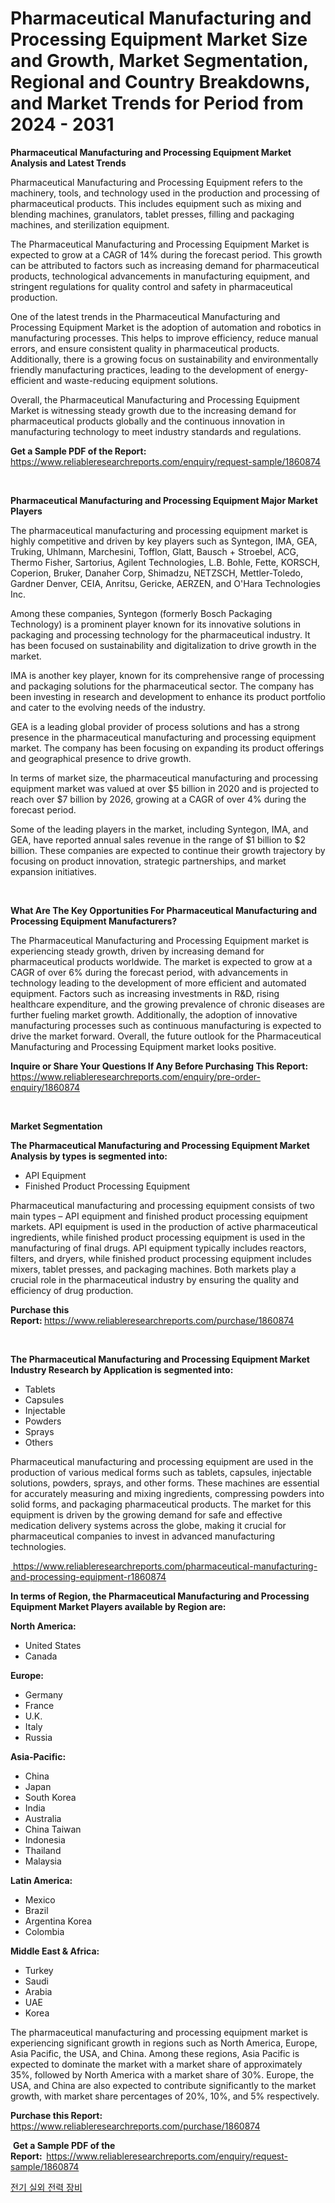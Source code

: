 <p><h1>Pharmaceutical Manufacturing and Processing Equipment Market Size and Growth, Market Segmentation, Regional and Country Breakdowns, and Market Trends for Period from 2024 -  2031</h1></p><p><strong>Pharmaceutical Manufacturing and Processing Equipment Market Analysis and Latest Trends</strong></p>
<p><p>Pharmaceutical Manufacturing and Processing Equipment refers to the machinery, tools, and technology used in the production and processing of pharmaceutical products. This includes equipment such as mixing and blending machines, granulators, tablet presses, filling and packaging machines, and sterilization equipment.</p><p>The Pharmaceutical Manufacturing and Processing Equipment Market is expected to grow at a CAGR of 14% during the forecast period. This growth can be attributed to factors such as increasing demand for pharmaceutical products, technological advancements in manufacturing equipment, and stringent regulations for quality control and safety in pharmaceutical production.</p><p>One of the latest trends in the Pharmaceutical Manufacturing and Processing Equipment Market is the adoption of automation and robotics in manufacturing processes. This helps to improve efficiency, reduce manual errors, and ensure consistent quality in pharmaceutical products. Additionally, there is a growing focus on sustainability and environmentally friendly manufacturing practices, leading to the development of energy-efficient and waste-reducing equipment solutions.</p><p>Overall, the Pharmaceutical Manufacturing and Processing Equipment Market is witnessing steady growth due to the increasing demand for pharmaceutical products globally and the continuous innovation in manufacturing technology to meet industry standards and regulations.</p></p>
<p><strong>Get a Sample PDF of the Report:&nbsp;</strong> <a href="https://www.reliableresearchreports.com/enquiry/request-sample/1860874">https://www.reliableresearchreports.com/enquiry/request-sample/1860874</a></p>
<p>&nbsp;</p>
<p><strong>Pharmaceutical Manufacturing and Processing Equipment Major Market Players</strong></p>
<p><p>The pharmaceutical manufacturing and processing equipment market is highly competitive and driven by key players such as Syntegon, IMA, GEA, Truking, Uhlmann, Marchesini, Tofflon, Glatt, Bausch + Stroebel, ACG, Thermo Fisher, Sartorius, Agilent Technologies, L.B. Bohle, Fette, KORSCH, Coperion, Bruker, Danaher Corp, Shimadzu, NETZSCH, Mettler-Toledo, Gardner Denver, CEIA, Anritsu, Gericke, AERZEN, and O'Hara Technologies Inc.</p><p>Among these companies, Syntegon (formerly Bosch Packaging Technology) is a prominent player known for its innovative solutions in packaging and processing technology for the pharmaceutical industry. It has been focused on sustainability and digitalization to drive growth in the market. </p><p>IMA is another key player, known for its comprehensive range of processing and packaging solutions for the pharmaceutical sector. The company has been investing in research and development to enhance its product portfolio and cater to the evolving needs of the industry.</p><p>GEA is a leading global provider of process solutions and has a strong presence in the pharmaceutical manufacturing and processing equipment market. The company has been focusing on expanding its product offerings and geographical presence to drive growth.</p><p>In terms of market size, the pharmaceutical manufacturing and processing equipment market was valued at over $5 billion in 2020 and is projected to reach over $7 billion by 2026, growing at a CAGR of over 4% during the forecast period. </p><p>Some of the leading players in the market, including Syntegon, IMA, and GEA, have reported annual sales revenue in the range of $1 billion to $2 billion. These companies are expected to continue their growth trajectory by focusing on product innovation, strategic partnerships, and market expansion initiatives.</p></p>
<p>&nbsp;</p>
<p><strong>What Are The Key Opportunities For Pharmaceutical Manufacturing and Processing Equipment Manufacturers?</strong></p>
<p><p>The Pharmaceutical Manufacturing and Processing Equipment market is experiencing steady growth, driven by increasing demand for pharmaceutical products worldwide. The market is expected to grow at a CAGR of over 6% during the forecast period, with advancements in technology leading to the development of more efficient and automated equipment. Factors such as increasing investments in R&D, rising healthcare expenditure, and the growing prevalence of chronic diseases are further fueling market growth. Additionally, the adoption of innovative manufacturing processes such as continuous manufacturing is expected to drive the market forward. Overall, the future outlook for the Pharmaceutical Manufacturing and Processing Equipment market looks positive.</p></p>
<p><strong>Inquire or Share Your Questions If Any Before Purchasing This Report:</strong> <a href="https://www.reliableresearchreports.com/enquiry/pre-order-enquiry/1860874">https://www.reliableresearchreports.com/enquiry/pre-order-enquiry/1860874</a></p>
<p>&nbsp;</p>
<p><strong>Market Segmentation</strong></p>
<p><strong>The Pharmaceutical Manufacturing and Processing Equipment Market Analysis by types is segmented into:</strong></p>
<p><ul><li>API Equipment</li><li>Finished Product Processing Equipment</li></ul></p>
<p><p>Pharmaceutical manufacturing and processing equipment consists of two main types – API equipment and finished product processing equipment markets. API equipment is used in the production of active pharmaceutical ingredients, while finished product processing equipment is used in the manufacturing of final drugs. API equipment typically includes reactors, filters, and dryers, while finished product processing equipment includes mixers, tablet presses, and packaging machines. Both markets play a crucial role in the pharmaceutical industry by ensuring the quality and efficiency of drug production.</p></p>
<p><strong>Purchase this Report:&nbsp;</strong><a href="https://www.reliableresearchreports.com/purchase/1860874">https://www.reliableresearchreports.com/purchase/1860874</a></p>
<p>&nbsp;</p>
<p><strong>The Pharmaceutical Manufacturing and Processing Equipment Market Industry Research by Application is segmented into:</strong></p>
<p><ul><li>Tablets</li><li>Capsules</li><li>Injectable</li><li>Powders</li><li>Sprays</li><li>Others</li></ul></p>
<p><p>Pharmaceutical manufacturing and processing equipment are used in the production of various medical forms such as tablets, capsules, injectable solutions, powders, sprays, and other forms. These machines are essential for accurately measuring and mixing ingredients, compressing powders into solid forms, and packaging pharmaceutical products. The market for this equipment is driven by the growing demand for safe and effective medication delivery systems across the globe, making it crucial for pharmaceutical companies to invest in advanced manufacturing technologies.</p></p>
<p><a href="https://www.reliableresearchreports.com/pharmaceutical-manufacturing-and-processing-equipment-r1860874">&nbsp;https://www.reliableresearchreports.com/pharmaceutical-manufacturing-and-processing-equipment-r1860874</a></p>
<p><strong>In terms of Region, the Pharmaceutical Manufacturing and Processing Equipment Market Players available by Region are:</strong></p>
<p>
    <p> <strong> North America: </strong>
        <ul>
            <li>United States</li>
            <li>Canada</li>
        </ul>
        </p> 
    <p> <strong> Europe: </strong>
        <ul>
            <li>Germany</li>
            <li>France</li>
            <li>U.K.</li>
            <li>Italy</li>
            <li>Russia</li>
        </ul>
        </p> 
    <p> <strong> Asia-Pacific: </strong>
        <ul>
            <li>China</li>
            <li>Japan</li>
            <li>South Korea</li>
            <li>India</li>
            <li>Australia</li>
            <li>China Taiwan</li>
            <li>Indonesia</li>
            <li>Thailand</li>
            <li>Malaysia</li>
        </ul>
        </p> 
    <p> <strong> Latin America: </strong>
        <ul>
            <li>Mexico</li>
            <li>Brazil</li>
            <li>Argentina Korea</li>
            <li>Colombia</li>
        </ul>
        </p> 
    <p> <strong> Middle East & Africa: </strong>
        <ul>
            <li>Turkey</li>
            <li>Saudi</li>
            <li>Arabia</li>
            <li>UAE</li>
            <li>Korea</li>
        </ul>
    </p>
    </p>
<p><p>The pharmaceutical manufacturing and processing equipment market is experiencing significant growth in regions such as North America, Europe, Asia Pacific, the USA, and China. Among these regions, Asia Pacific is expected to dominate the market with a market share of approximately 35%, followed by North America with a market share of 30%. Europe, the USA, and China are also expected to contribute significantly to the market growth, with market share percentages of 20%, 10%, and 5% respectively.</p></p>
<p><strong>Purchase this Report: </strong><a href="https://www.reliableresearchreports.com/purchase/1860874">https://www.reliableresearchreports.com/purchase/1860874</a></p>
<p>&nbsp;<strong>Get a Sample PDF of the Report:&nbsp;&nbsp;</strong><a href="https://www.reliableresearchreports.com/enquiry/request-sample/1860874">https://www.reliableresearchreports.com/enquiry/request-sample/1860874</a></p>
<p><strong></strong></p>
<p><p><a href="https://github.com/oajzkywllm460/Market-Research-Report-List-1/blob/main/349532039684.md">전기 실외 전력 장비</a></p></p>